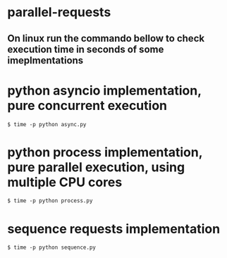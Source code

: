 # parallel-requests
## On linux run the commando bellow to check execution time in seconds of some imeplmentations

# python asyncio implementation, pure concurrent execution
```SHELL
$ time -p python async.py
```
# python process implementation, pure parallel execution, using multiple CPU cores
```SHELL
$ time -p python process.py
```
# sequence requests implementation
```SHELL
$ time -p python sequence.py
```
